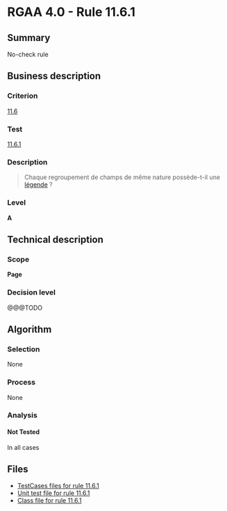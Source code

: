 # RGAA 4.0 - Rule 11.6.1

## Summary

No-check rule

## Business description

### Criterion

[11.6](https://www.numerique.gouv.fr/publications/rgaa-accessibilite/methode/criteres/#crit-11-6)

### Test

[11.6.1](https://www.numerique.gouv.fr/publications/rgaa-accessibilite/methode/criteres/#test-11-6-1)

### Description

> Chaque regroupement de champs de même nature possède-t-il une [légende](https://www.numerique.gouv.fr/publications/rgaa-accessibilite/methode/glossaire/#legende) ?

### Level

**A**


## Technical description

### Scope

**Page**

### Decision level

@@@TODO


## Algorithm

### Selection

None

### Process

None

### Analysis

#### Not Tested

In all cases


## Files

- [TestCases files for rule 11.6.1](https://gitlab.com/asqatasun/Asqatasun/-/tree/v5/rules/rules-rgaa4.0/src/test/resources/testcases/rgaa40/Rgaa40Rule110601/)
- [Unit test file for rule 11.6.1](https://gitlab.com/asqatasun/Asqatasun/-/blob/v5/rules/rules-rgaa4.0/src/test/java/org/asqatasun/rules/rgaa40/Rgaa40Rule110601Test.java)
- [Class file for rule 11.6.1](https://gitlab.com/asqatasun/Asqatasun/-/blob/v5/rules/rules-rgaa4.0/src/main/java/org/asqatasun/rules/rgaa40/Rgaa40Rule110601.java)


